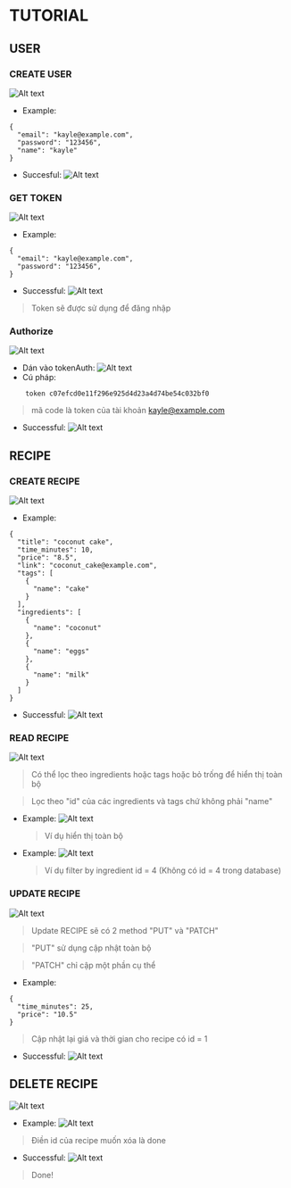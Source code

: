 # TUTORIAL

## USER

### CREATE USER
![Alt text](image/image-1.png)

- Example:
```
{
  "email": "kayle@example.com",
  "password": "123456",
  "name": "kayle"
}
```

- Succesful:
![Alt text](image/image-2.png)


### GET TOKEN
![Alt text](image/image-3.png)

- Example:
```
{
  "email": "kayle@example.com",
  "password": "123456",
}
```

- Successful:
![Alt text](image/image-4.png)
> Token sẽ được sử dụng để đăng nhập


### Authorize
![Alt text](image/image-5.png)

- Dán vào tokenAuth:
![Alt text](image/image-6.png)
- Cú pháp:
```
    token c07efcd0e11f296e925d4d23a4d74be54c032bf0
```
> mã code là token của tài khoản kayle@example.com

- Successful:
![Alt text](image/image-7.png)

## RECIPE

### CREATE RECIPE
![Alt text](image/image-8.png)

- Example:
```
{
  "title": "coconut cake",
  "time_minutes": 10,
  "price": "8.5",
  "link": "coconut_cake@example.com",
  "tags": [
    {
      "name": "cake"
    }
  ],
  "ingredients": [
    {
      "name": "coconut"
    },
    {
      "name": "eggs"
    },
    {
      "name": "milk"
    }
  ]
}
```

- Successful:
![Alt text](image/image-9.png)


### READ RECIPE
![Alt text](image/image-10.png)
> Có thể lọc theo ingredients hoặc tags hoặc bỏ trống để hiển thị toàn bộ

> Lọc theo "id" của các ingredients và tags chứ không phải "name"

- Example:
![Alt text](image/image-11.png)
  > Ví dụ hiển thị toàn bộ

- Example:
![Alt text](image/image-12.png)
  > Ví dụ filter by ingredient id = 4 (Không có id = 4 trong database)

### UPDATE RECIPE
![Alt text](image/image-13.png)
> Update RECIPE sẽ có 2 method "PUT" và "PATCH"

> "PUT" sử dụng cập nhật toàn bộ

> "PATCH" chỉ cập một phần cụ thể

- Example:
```
{
  "time_minutes": 25,
  "price": "10.5"
}
```
> Cập nhật lại giá và thời gian cho recipe có id = 1

- Successful:
![Alt text](image/image-14.png)

## DELETE RECIPE
![Alt text](image/image-15.png)

- Example:
![Alt text](image/image-16.png)
> Điền id của recipe muốn xóa là done

- Successful:
![Alt text](image/image-17.png)
> Done!
